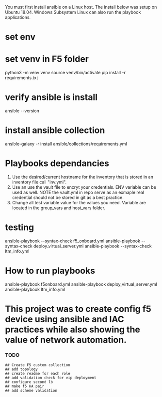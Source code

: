 You must first install ansible on a Linux host. The install below was setup on Ubuntu 18.04.
Windows Subsystem Linux can also run the playbook applications.

# set env
# set venv in F5 folder
python3 -m venv venv
source venv/bin/activate
pip install -r requirements.txt

# verify ansible is install
ansible --version

# install ansible collection
ansible-galaxy -r install ansible/collections/requirements.yml

# Playbooks dependancies
  1. Use the desired/current hostname for the inventory that is stored in an inventory file call "inv.yml".
  2. Use an use the vault file to encryt your credentials. ENV variable can be used as well. NOTE the vault.yml in repo serve as an exmaple real credential should not be stored in git as a best practice.
  3. Change all test variable value for the values you need. Variable are located in the group_vars and host_vars folder.

# testing
ansible-playbook --syntax-check f5_onboard.yml
ansible-playbook --syntax-check deploy_virtual_server.yml
ansible-playbook --syntax-check ltm_info.yml


# How to run playbooks
ansible-playbook f5onboard.yml
ansible-playbook deploy_virtual_server.yml
ansible-playbook ltm_info.yml

# This project was to create config f5 device using ansible and IAC practices while also showing the value of network automation.


### TODO
    ## Create F5 custom collection
    ## add topology
    ## create readme for each role
    ## add validation check for vip deployment
    ## configure second lb
    ## make f5 HA pair
    ## add scheme validation